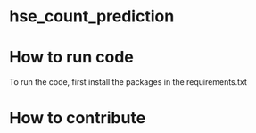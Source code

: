 # hse_count_prediction

# How to run code
To run the code, first install the packages in the requirements.txt

# How to contribute
